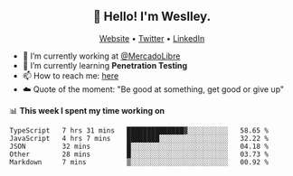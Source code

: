 <h2 align="center">👋 Hello! I'm Weslley.</h2>
<p align="center">
  <a href="http://weslleyneri.com.br">Website</a> •
  <a href="https://twitter.com/Weslley_Neri">Twitter</a> •
  <a href="https://www.linkedin.com/in/weslley-neri-3658908b">LinkedIn</a>
</p>


- 🔭 I’m currently working at [@MercadoLibre](https://github.com/mercadolibre)
- 🌱 I’m currently learning **Penetration Testing**
- 📫 How to reach me: [here](mailto:weslley39@gmail.com)
- ☁️ Quote of the moment: "Be good at something, get good or give up"

📊 **This week I spent my time working on**
<!--START_SECTION:waka-->
```text
TypeScript   7 hrs 31 mins   ██████████████▓░░░░░░░░░░   58.65 % 
JavaScript   4 hrs 7 mins    ████████░░░░░░░░░░░░░░░░░   32.22 % 
JSON         32 mins         █░░░░░░░░░░░░░░░░░░░░░░░░   04.18 % 
Other        28 mins         █░░░░░░░░░░░░░░░░░░░░░░░░   03.73 % 
Markdown     7 mins          ▒░░░░░░░░░░░░░░░░░░░░░░░░   00.92 % 
```
<!--END_SECTION:waka-->

<!-- Inspired by https://github.com/gruselhaus/gruselhaus -->